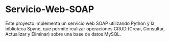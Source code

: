 # Servicio-Web-SOAP
Este proyecto implementa un servicio web SOAP utilizando Python y la biblioteca Spyne, que permite realizar operaciones CRUD (Crear, Consultar, Actualizar y Eliminar) sobre una base de datos MySQL.
